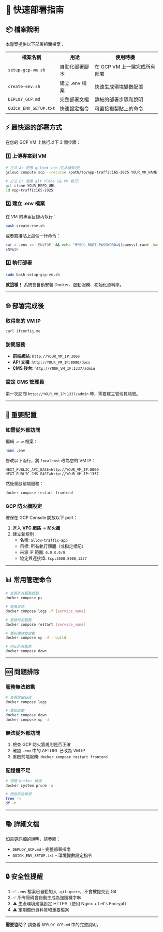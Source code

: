 # 🚀 快速部署指南

## 📦 檔案說明

本專案提供以下部署相關檔案：

| 檔案名稱 | 用途 | 使用時機 |
|---------|------|---------|
| `setup-gcp-vm.sh` | 自動化部署腳本 | 在 GCP VM 上一鍵完成所有部署 |
| `create-env.sh` | 建立 .env 檔案 | 快速生成環境變數配置 |
| `DEPLOY_GCP.md` | 完整部署文檔 | 詳細的部署步驟和說明 |
| `QUICK_ENV_SETUP.txt` | 快速設定指令 | 可直接複製貼上的命令 |

## ⚡ 最快速的部署方式

在您的 GCP VM 上執行以下 3 個步驟：

### 1️⃣ 上傳專案到 VM

```bash
# 方法 A: 使用 gcloud scp（在本機執行）
gcloud compute scp --recurse /path/to/npp-traffic165-2025 YOUR_VM_NAME:~ --zone=YOUR_ZONE

# 方法 B: 使用 git clone（在 VM 執行）
git clone YOUR_REPO_URL
cd npp-traffic165-2025
```

### 2️⃣ 建立 .env 檔案

在 VM 的專案目錄內執行：

```bash
bash create-env.sh
```

或者直接貼上這個一行命令：

```bash
cat > .env << 'ENVEOF' && echo "MYSQL_ROOT_PASSWORD=$(openssl rand -base64 20 | tr -d '=+/')" >> .env && echo "MYSQL_DATABASE=traffic" >> .env && echo "MYSQL_USER=traffic_user" >> .env && echo "MYSQL_PASSWORD=$(openssl rand -base64 20 | tr -d '=+/')" >> .env && echo "REDIS_URL=redis://redis:6379/0" >> .env && echo "ETL_SECRET=$(openssl rand -base64 32 | tr -d '=+/')" >> .env && echo "APP_KEYS=$(openssl rand -base64 32 | tr -d '=+/')" >> .env && echo "API_TOKEN_SALT=$(openssl rand -base64 32 | tr -d '=+/')" >> .env && echo "ADMIN_JWT_SECRET=$(openssl rand -base64 32 | tr -d '=+/')" >> .env && echo "JWT_SECRET=$(openssl rand -base64 32 | tr -d '=+/')" >> .env && echo "NEXT_PUBLIC_API_BASE=http://localhost:8000" >> .env && echo "NEXT_PUBLIC_CMS_BASE=http://localhost:1337" >> .env && echo "REVALIDATE_SECRET=$(openssl rand -base64 32 | tr -d '=+/')" >> .env && echo "✅ .env 建立完成！" && cat .env
ENVEOF
```

### 3️⃣ 執行部署

```bash
sudo bash setup-gcp-vm.sh
```

**就這樣！** 系統會自動安裝 Docker、啟動服務、初始化資料庫。

---

## 🌐 部署完成後

### 取得您的 VM IP

```bash
curl ifconfig.me
```

### 訪問服務

- **前端網站**: `http://YOUR_VM_IP:3000`
- **API 文檔**: `http://YOUR_VM_IP:8000/docs`
- **CMS 後台**: `http://YOUR_VM_IP:1337/admin`

### 設定 CMS 管理員

第一次訪問 `http://YOUR_VM_IP:1337/admin` 時，需要建立管理員帳號。

---

## 🔧 重要配置

### 如需從外部訪問

編輯 `.env` 檔案：

```bash
nano .env
```

修改以下兩行，將 `localhost` 改為您的 VM IP：

```env
NEXT_PUBLIC_API_BASE=http://YOUR_VM_IP:8000
NEXT_PUBLIC_CMS_BASE=http://YOUR_VM_IP:1337
```

然後重啟前端服務：

```bash
docker compose restart frontend
```

### GCP 防火牆設定

確保在 GCP Console 開放以下 port：

1. 進入 **VPC 網路** → **防火牆**
2. 建立新規則：
   - 名稱: `allow-traffic-app`
   - 目標: 所有執行個體（或指定標記）
   - 來源 IP 範圍: `0.0.0.0/0`
   - 協定與連接埠: `tcp:3000,8000,1337`

---

## 📊 常用管理命令

```bash
# 查看所有服務狀態
docker compose ps

# 查看日誌
docker compose logs -f [service_name]

# 重啟特定服務
docker compose restart [service_name]

# 重新構建並啟動
docker compose up -d --build

# 停止所有服務
docker compose down
```

---

## 🆘 問題排除

### 服務無法啟動

```bash
# 查看詳細日誌
docker compose logs

# 重新啟動
docker compose down
docker compose up -d
```

### 無法從外部訪問

1. 檢查 GCP 防火牆規則是否正確
2. 確認 `.env` 中的 API URL 已改為 VM IP
3. 重啟前端服務: `docker compose restart frontend`

### 記憶體不足

```bash
# 清理 Docker 資源
docker system prune -a

# 檢查系統資源
free -h
df -h
```

---

## 📚 詳細文檔

如需更詳細的說明，請參閱：
- `DEPLOY_GCP.md` - 完整部署指南
- `QUICK_ENV_SETUP.txt` - 環境變數設定指令

---

## 🔒 安全性提醒

1. ✅ `.env` 檔案已自動加入 `.gitignore`，不會被提交到 Git
2. ✅ 所有密碼會自動生成為強隨機字串
3. ⚠️ 生產環境建議設定 HTTPS（使用 Nginx + Let's Encrypt）
4. ⚠️ 定期備份資料庫和重要檔案

---

**需要協助？** 請查看 `DEPLOY_GCP.md` 中的完整說明。

